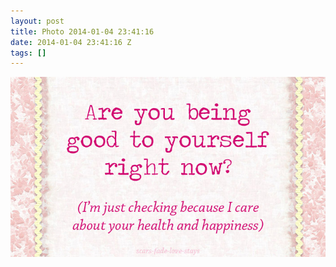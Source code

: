 ```yaml
---
layout: post
title: Photo 2014-01-04 23:41:16
date: 2014-01-04 23:41:16 Z
tags: []
---
```

![](/media/2014/01/72253727568.jpg)
